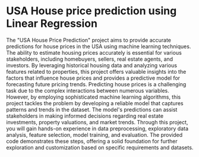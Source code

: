 # USA House price prediction using Linear Regression 
The "USA House Price Prediction" project aims to provide accurate predictions for house prices in the USA using machine learning techniques. The ability to estimate housing prices accurately is essential for various stakeholders, including homebuyers, sellers, real estate agents, and investors. By leveraging historical housing data and analyzing various features related to properties, this project offers valuable insights into the factors that influence house prices and provides a predictive model for forecasting future pricing trends.
Predicting house prices is a challenging task due to the complex interactions between numerous variables. However, by employing sophisticated machine learning algorithms, this project tackles the problem by developing a reliable model that captures patterns and trends in the dataset. The model's predictions can assist stakeholders in making informed decisions regarding real estate investments, property valuations, and market trends.
Through this project, you will gain hands-on experience in data preprocessing, exploratory data analysis, feature selection, model training, and evaluation. The provided code demonstrates these steps, offering a solid foundation for further exploration and customization based on specific requirements and datasets.
